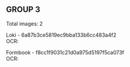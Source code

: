 ## GROUP 3
Total images: 2  

Loki - 6a87b3ce5819ec9bba133b6cc483a4f2  
OCR:   

Formbook - f8cc1f9031c21d0a975d5197f5ca073f  
OCR:   

